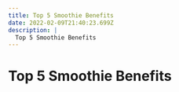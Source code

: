 ```yaml
---
title: Top 5 Smoothie Benefits
date: 2022-02-09T21:40:23.699Z
description: |
  Top 5 Smoothie Benefits
---
```

# Top 5 Smoothie Benefits
